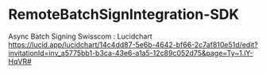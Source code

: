 # RemoteBatchSignIntegration-SDK

Async Batch Signing Swisscom : Lucidchart https://lucid.app/lucidchart/14c4dd87-5e6b-4642-bf66-2c7af810e51d/edit?invitationId=inv_a5775bb1-b3ca-43e6-a1a5-12c89c052d75&page=Ty~1.lY-HqVR#

